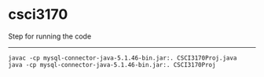 # csci3170
Step for running the code
****

```
javac -cp mysql-connector-java-5.1.46-bin.jar:. CSCI3170Proj.java
java -cp mysql-connector-java-5.1.46-bin.jar:. CSCI3170Proj
```

